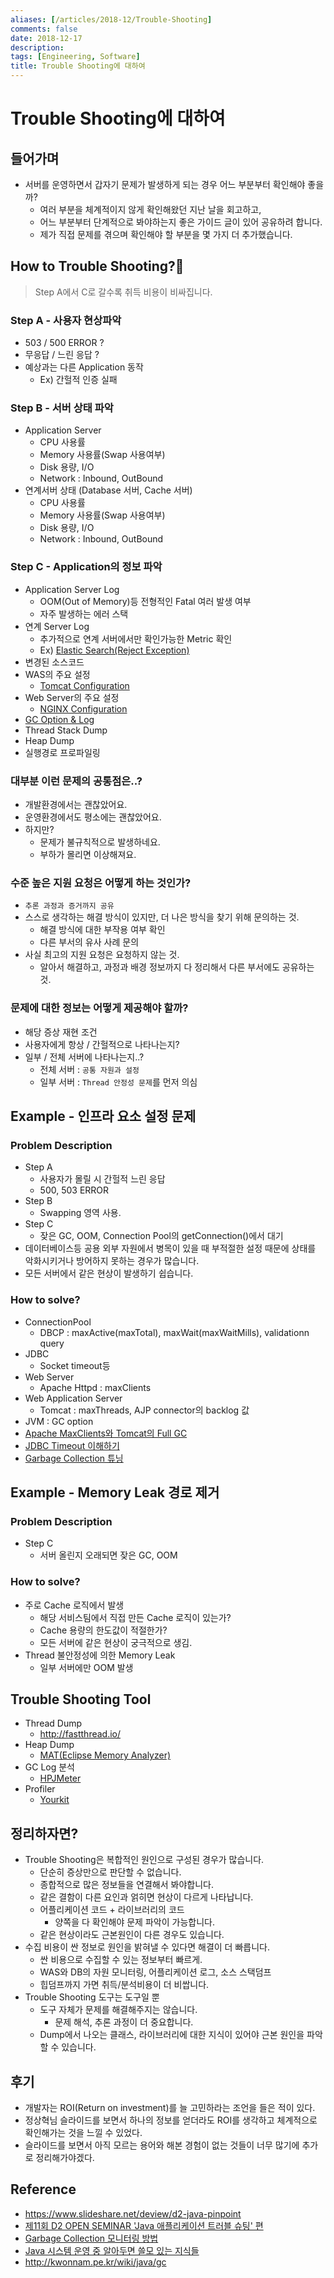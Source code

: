 ```yaml
---
aliases: [/articles/2018-12/Trouble-Shooting]
comments: false
date: 2018-12-17
description: 
tags: [Engineering, Software]
title: Trouble Shooting에 대하여
---
```

# Trouble Shooting에 대하여
## 들어가며
- 서버를 운영하면서 갑자기 문제가 발생하게 되는 경우 어느 부분부터 확인해야 좋을까?
    - 여러 부분을 체계적이지 않게 확인해왔던 지난 날을 회고하고,
    - 어느 부분부터 단계적으로 봐야하는지 좋은 가이드 글이 있어 공유하려 합니다.
    - 제가 직접 문제를 겪으며 확인해야 할 부분을 몇 가지 더 추가했습니다.

## How to Trouble Shooting?🧐
> Step A에서 C로 갈수록 취득 비용이 비싸집니다.

### Step A - 사용자 현상파악
- 503 / 500 ERROR ?
- 무응답 / 느린 응답 ?
- 예상과는 다른 Application 동작
    - Ex) 간헐적 인증 실패

### Step B - 서버 상태 파악
- Application Server
    - CPU 사용률
    - Memory 사용률(Swap 사용여부)
    - Disk 용량, I/O
    - Network : Inbound, OutBound
- 연계서버 상태 (Database 서버, Cache 서버)
    - CPU 사용률
    - Memory 사용률(Swap 사용여부)
    - Disk 용량, I/O
    - Network : Inbound, OutBound

### Step C - Application의 정보 파악
- Application Server Log
    - OOM(Out of Memory)등 전형적인 Fatal 여러 발생 여부
    - 자주 발생하는 에러 스택
- 연계 Server Log
    - 추가적으로 연계 서버에서만 확인가능한 Metric 확인
    - Ex) [Elastic Search(Reject Exception)](https://brunch.co.kr/@alden/36)
- 변경된 소스코드
- WAS의 주요 설정
    - [Tomcat Configuration](https://www.mulesoft.com/tcat/tomcat-configuration)
- Web Server의 주요 설정
    - [NGINX Configuration](https://www.nginx.com/resources/wiki/start/topics/examples/full/)
- [GC Option & Log](https://www.slipp.net/wiki/pages/viewpage.action?pageId=26641949)
- Thread Stack Dump
- Heap Dump
- 실행경로 프로파일링


### 대부분 이런 문제의 공통점은..?
- 개발환경에서는 괜찮았어요.
- 운영환경에서도 평소에는 괜찮았어요.
- 하지만?
    - 문제가 불규칙적으로 발생하네요.
    - 부하가 몰리면 이상해져요.

### 수준 높은 지원 요청은 어떻게 하는 것인가?
- `추론 과정과 증거까지 공유`
- 스스로 생각하는 해결 방식이 있지만, 더 나은 방식을 찾기 위해 문의하는 것.
    - 해결 방식에 대한 부작용 여부 확인
    - 다른 부서의 유사 사례 문의
- 사실 최고의 지원 요청은 요청하지 않는 것.
    - 알아서 해결하고, 과정과 배경 정보까지 다 정리해서 다른 부서에도 공유하는 것.

### 문제에 대한 정보는 어떻게 제공해야 할까?
- 해당 증상 재현 조건
- 사용자에게 항상 / 간헐적으로 나타나는지?
- 일부 / 전체 서버에 나타나는지..?
    - 전체 서버 : `공통 자원과 설정`
    - 일부 서버 : `Thread 안정성 문제`를 먼저 의심

## Example - 인프라 요소 설정 문제
### Problem Description
- Step A
    - 사용자가 몰릴 시 간헐적 느린 응답
    - 500, 503 ERROR
- Step B
    - Swapping 영역 사용.
- Step C
    - 잦은 GC, OOM, Connection Pool의 getConnection()에서 대기
- 데이터베이스등 공용 외부 자원에서 병목이 있을 때 부적절한 설정 때문에 상태를 악화시키거나 방어하지 못하는 경우가 많습니다.
- 모든 서버에서 같은 현상이 발생하기 쉽습니다.

### How to solve?
- ConnectionPool
    - DBCP : maxActive(maxTotal), maxWait(maxWaitMills), validationn query
- JDBC
    - Socket timeout등
- Web Server
    - Apache Httpd : maxClients
- Web Application Server
    - Tomcat : maxThreads, AJP connector의 backlog 값
- JVM : GC option
- [Apache MaxClients와 Tomcat의 Full GC](https://d2.naver.com/helloworld/132178)
- [JDBC Timeout 이해하기](https://d2.naver.com/helloworld/1321)
- [Garbage Collection 튜닝](https://d2.naver.com/helloworld/37111)

## Example - Memory Leak 경로 제거
### Problem Description
- Step C
    - 서버 올린지 오래되면 잦은 GC, OOM

### How to solve?
- 주로 Cache 로직에서 발생
    - 해당 서비스팀에서 직접 만든 Cache 로직이 있는가?
    - Cache 용량의 한도값이 적절한가?
    - 모든 서버에 같은 현상이 궁극적으로 생김.
- Thread 불안정성에 의한 Memory Leak
    - 일부 서버에만 OOM 발생

## Trouble Shooting Tool
- Thread Dump
    - <http://fastthread.io/>
- Heap Dump
    - [MAT(Eclipse Memory Analyzer)](https://www.eclipse.org/mat/)
- GC Log 분석
    - [HPJMeter](https://h20392.www2.hpe.com/portal/swdepot/displayProductInfo.do?productNumber=HPJMETER)
- Profiler
    - [Yourkit](https://www.yourkit.com/)


## 정리하자면?
- Trouble Shooting은 복합적인 원인으로 구성된 경우가 많습니다.
    - 단순히 증상만으로 판단할 수 없습니다.
    - 종합적으로 많은 정보들을 연결해서 봐야합니다.
    - 같은 결함이 다른 요인과 얽히면 현상이 다르게 나타납니다.
    - 어플리케이션 코드 + 라이브러리의 코드
        - 양쪽을 다 확인해야 문제 파악이 가능합니다.
    - 같은 현상이라도 근본원인이 다른 경우도 있습니다.
- 수집 비용이 싼 정보로 원인을 밝혀낼 수 있다면 해결이 더 빠릅니다.
    - 싼 비용으로 수집할 수 있는 정보부터 빠르게.
    - WAS와 DB의 자원 모니터링, 어플리케이션 로그, 소스 스택덤프
    - 힙덤프까지 가면 취득/분석비용이 더 비쌉니다.
- Trouble Shooting 도구는 도구일 뿐
    - 도구 자체가 문제를 해결해주지는 않습니다.
        - 문제 해석, 추론 과정이 더 중요합니다.
    - Dump에서 나오는 클래스, 라이브러리에 대한 지식이 있어야 근본 원인을 파악할 수 있습니다.

## 후기
- 개발자는 ROI(Return on investment)를 늘 고민하라는 조언을 들은 적이 있다.
- 정상혁님 슬라이드를 보면서 하나의 정보를 얻더라도 ROI를 생각하고 체계적으로 확인해가는 것을 느낄 수 있었다.
- 슬라이드를 보면서 아직 모르는 용어와 해본 경험이 없는 것들이 너무 많기에 추가로 정리해가야겠다.

## Reference
- <https://www.slideshare.net/deview/d2-java-pinpoint>
- [제11회 D2 OPEN SEMINAR 'Java 애플리케이션 트러블 슈팅' 편](https://d2.naver.com/helloworld/1286587)
- [Garbage Collection 모니터링 방법](https://d2.naver.com/helloworld/6043)
- [Java 시스템 운영 중 알아두면 쓸모 있는 지식들](https://www.holaxprogramming.com/2017/10/09/java-jvm-performance/)
- <http://kwonnam.pe.kr/wiki/java/gc>

